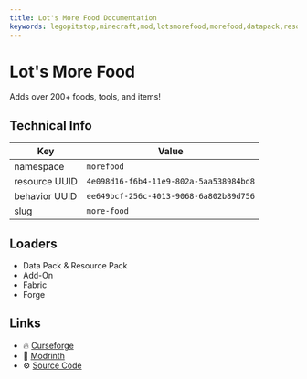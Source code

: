 ```yaml
---
title: Lot's More Food Documentation
keywords: legopitstop,minecraft,mod,lotsmorefood,morefood,datapack,resourcepack,fabricmc,forge,add-on
---
```


# Lot's More Food

Adds over 200+ foods, tools, and items!

## Technical Info

| Key           | Value                                  |
| ------------- | -------------------------------------- |
| namespace     | `morefood`                             |
| resource UUID | `4e098d16-f6b4-11e9-802a-5aa538984bd8` |
| behavior UUID | `ee649bcf-256c-4013-9068-6a802b89d756` |
| slug      | `more-food` |

## Loaders

- Data Pack & Resource Pack
- Add-On
- Fabric
- Forge

## Links

- :fire: [Curseforge](https://www.curseforge.com/minecraft/mc-mods/lots-more-food-fabric)
- :wrench: [Modrinth](https://modrinth.com/mod/lots-more-food)
- :gear: [Source Code](https://github.com/lpsmods/more-food)
